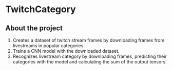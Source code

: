 # TwitchCategory
## About the project
1. Creates a dataset of twitch stream frames by downloading
frames from livestreams in popular categories. 
2. Trains a CNN model with the downloaded dataset.
3. Recognizes livestream category by downloading frames,
predicting their categories with the model and calculating
the sum of the output tensors.



